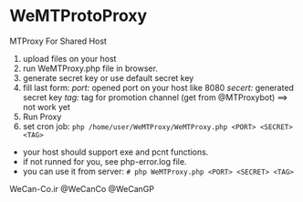 # WeMTProtoProxy
MTProxy For Shared Host

1. upload files on your host
2. run WeMTProxy.php file in browser.
3. generate secret key or use default secret key
4. fill last form:
   *port:* opened port on your host like 8080
   *secert:* generated secret key 
   *tag:* tag for promotion channel (get from @MTProxybot)  ==> not work yet
5. Run Proxy
6. set cron job:
```php /home/user/WeMTProxy/WeMTProxy.php <PORT> <SECRET> <TAG>```
   
- your host should support exe and pcnt functions.
- if not runned for you, see php-error.log file.
- you can use it from server:
  ```# php WeMTProxy.php <PORT> <SECRET> <TAG>```
  
  
WeCan-Co.ir
@WeCanCo
@WeCanGP
